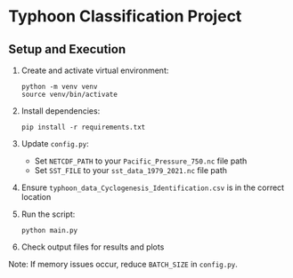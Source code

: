 # Typhoon Classification Project

## Setup and Execution

1. Create and activate virtual environment:
   ```
   python -m venv venv
   source venv/bin/activate  
   ```

2. Install dependencies:
   ```
   pip install -r requirements.txt
   ```

3. Update `config.py`:
   - Set `NETCDF_PATH` to your `Pacific_Pressure_750.nc` file path
   - Set `SST_FILE` to your `sst_data_1979_2021.nc` file path

4. Ensure `typhoon_data_Cyclogenesis_Identification.csv` is in the correct location

5. Run the script:
   ```
   python main.py
   ```

6. Check output files for results and plots

Note: If memory issues occur, reduce `BATCH_SIZE` in `config.py`.
